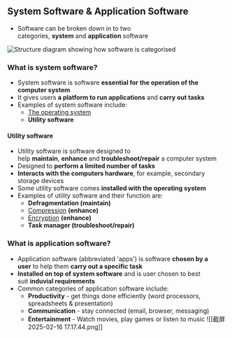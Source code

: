 ## System Software & Application Software
- Software can be broken down in to two categories, **system** and **application** software

![Structure diagram showing how software is categorised](https://cdn.savemyexams.com/cdn-cgi/image/f=auto,width=3840/https://cdn.savemyexams.com/uploads/2024/03/software.png)

### What is system software?
- System software is software **essential for the operation of the computer system**
- It gives users **a platform to run applications** and **carry out tasks**
- Examples of system software include:
    - [The operating system](https://www.savemyexams.com/igcse/computer-science/cie/23/revision-notes/4-software/types-of-software-and-interrupts/the-purpose-and-functionality-of-operating-systems/)
    - **Utility software**
#### Utility software
- Utility software is software designed to help **maintain**, **enhance** and **troubleshoot/repair** a computer system
- Designed to **perform a limited number of tasks**
- **Interacts with the computers hardware**, for example, secondary storage devices
- Some utility software comes **installed with the operating system**
- Examples of utility software and their function are:
    - **Defragmentation (maintain)**
    - [Compression](https://www.savemyexams.com/igcse/computer-science/cie/23/revision-notes/1-data-representation/data-storage-and-compression/compression/) **(enhance)**
    - [Encryption](https://www.savemyexams.com/igcse/computer-science/cie/23/revision-notes/2-data-transmission/encryption/encryption/) **(enhance)**
    - **Task manager (troubleshoot/repair)**
### What is application software?
- Application software (abbreviated 'apps') is software **chosen by a user** to help them **carry out a specific task**
- **Installed on top of system software** and is user chosen to best suit **induvial requirements**
- Common categories of application software include:
    - **Productivity** - get things done efficiently (word processors, spreadsheets & presentation)
    - **Communication** - stay connected (email, browser, messaging)
    - **Entertainment** - Watch movies, play games or listen to music
![[截屏2025-02-16 17.17.44.png]]
